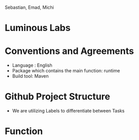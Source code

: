 Sebastian, Emad, Michi
# Luminous Labs

# Conventions and Agreements 
* Language : English
* Package which contains the main function: runtime
* Build tool: Maven

# Github Project Structure
* We are utilizing Labels to differentiate between Tasks


# Function


